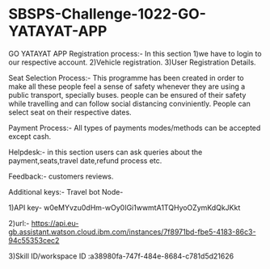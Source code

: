 # SBSPS-Challenge-1022-GO-YATAYAT-APP
GO YATAYAT APP
Registration process:-
In this section 
1)we have to login to our respective account.
2)Vehicle registration.
3)User Registration Details.

Seat Selection Process:-
This programme has been created in order to make all these people feel a sense of safety whenever they are using a public transport, specially buses. 
people can be ensured of their safety while travelling and can follow social distancing conviniently.
People can select seat on their respective dates.

Payment Process:-
All types of payments modes/methods can be accepted except cash.

Helpdesk:-
in this section users can ask queries about the payment,seats,travel date,refund process etc.

Feedback:-
customers reviews.

 Additional keys:-
   Travel bot Node- 
   
1)API key- w0eMYvzu0dHm-wOy0IGi1wwmtA1TQHyoOZymKdQkJKkt

2)url:- https://api.eu-gb.assistant.watson.cloud.ibm.com/instances/7f8971bd-fbe5-4183-86c3-94c55353cec2

3)Skill ID/workspace ID :a38980fa-747f-484e-8684-c781d5d21626
